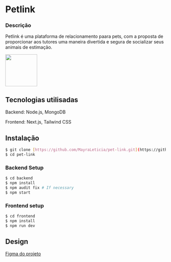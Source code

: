 
# Petlink

### Descrição


Petlink é uma plataforma de relacionamento paara pets, com a proposta de proporcionar aos tutores uma maneira divertida e segura de socializar seus animais de estimação.

<img src="https://github.com/user-attachments/assets/bdfebeab-b67f-4ff2-b41a-c8a9e3fc153a" width="100"/>



## Tecnologias utilisadas

Backend: Node.js, MongoDB

Frontend: Next.js, Tailwind CSS

## Instalação

```bash
$ git clone [https://github.com/MayraLeticia/pet-link.git](https://github.com/MayraLeticia/pet-link.git)
$ cd pet-link
```
### Backend Setup

```bash
$ cd backend
$ npm install
$ npm audit fix # If necessary
$ npm start
```

### Frontend setup

```bash
$ cd frontend
$ npm install
$ npm run dev
```

## Design

[Figma do projeto](https://www.figma.com/design/r3LZDbIvc30hWkxA98nA2b/Pet-Link?node-id=160-15&t=pzMU7zfCbS0ZLu9Q-1)
